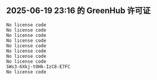 ## 2025-06-19 23:16 的 GreenHub 许可证
```
No license code
No license code
No license code
No license code
No license code
No license code
No license code
No license code
SWs3-6Xkj-t0Hk-IzC8-E7FC
No license code
```
